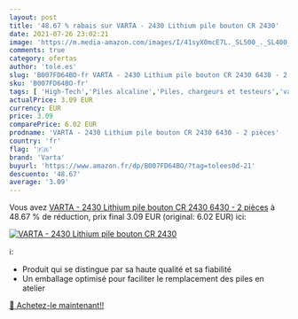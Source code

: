 ```yaml
---
layout: post
title: '48.67 % rabais sur VARTA - 2430 Lithium pile bouton CR 2430'
date: 2021-07-26 23:02:21
image: 'https://m.media-amazon.com/images/I/41syX0mcE7L._SL500_._SL400_.jpg'
comments: true
category: ofertas
author: 'tole.es'
slug: 'B007FD64BO-fr VARTA - 2430 Lithium pile bouton CR 2430 6430 - 2 pièces'
sku: 'B007FD64BO-fr'
tags: [ 'High-Tech','Piles alcaline','Piles, chargeurs et testeurs','varta', ]
actualPrice: 3.09 EUR
currency: EUR
price: 3.09
comparePrice: 6.02 EUR
prodname: 'VARTA - 2430 Lithium pile bouton CR 2430 6430 - 2 pièces'
country: 'fr'
flag: '🇫🇷'
brand: 'Varta'
buyurl: 'https://www.amazon.fr/dp/B007FD64BO/?tag=tolees0d-21'
descuento: '48.67'
average: '3.09'
---
```


Vous avez [VARTA - 2430 Lithium pile bouton CR 2430 6430 - 2 pièces](https://www.amazon.fr/dp/B007FD64BO/?tag=tolees0d-21)  à  48.67 % de réduction, prix final  3.09 EUR (original: 6.02 EUR) ici:

[![VARTA - 2430 Lithium pile bouton CR 2430](https://m.media-amazon.com/images/I/41syX0mcE7L._SL500_._SL400_.jpg)](https://www.amazon.fr/dp/B007FD64BO/?tag=tolees0d-21)

ℹ️:

- Produit qui se distingue par sa haute qualité et sa fiabilité
- Un emballage optimisé pour faciliter le remplacement des piles en atelier

[🛒 Achetez-le maintenant!!](https://www.amazon.fr/dp/B007FD64BO/?tag=tolees0d-21)
